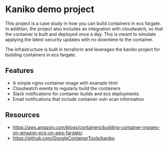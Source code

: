 # Kaniko demo project

This project is a case study in how you can build containers in ecs fargate. In addition, the project also includes an integration with cloudwatch, so that the container is built and deployed once a day. This is meant to simulate applying the latest security updates with no downtime to the container.

The infrastructure is built in terraform and leverages the kaniko project for building containers in ecs fargate.

## Features

+ A simple nginx container image with example html
+ Cloudwatch events to regularly build the containers
+ Slack notifications for container builds and ecs deployments
+ Email notifications that include container vuln scan information

## Resources

+ https://aws.amazon.com/blogs/containers/building-container-images-on-amazon-ecs-on-aws-fargate/
+ https://github.com/GoogleContainerTools/kaniko

